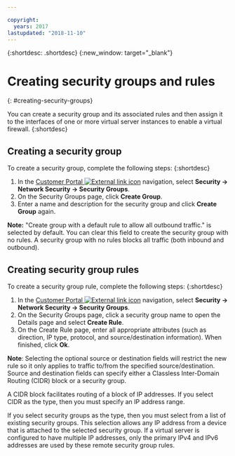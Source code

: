 ```yaml
---

copyright:
  years: 2017
lastupdated: "2018-11-10"
---
```


{:shortdesc: .shortdesc}
{:new_window: target="_blank"}


# Creating security groups and rules
{: #creating-security-groups}

You can create a security group and its associated rules and then assign it to the interfaces of one or more virtual server instances to enable a virtual firewall.
{:shortdesc}

## Creating a security group

To create a security group, complete the following steps:
{:shortdesc}
 
1. In the [Customer Portal ![External link icon](../../icons/launch-glyph.svg "External link icon")](https://control.softlayer.com/) navigation, select **Security -> Network Security -> Security Groups**.
2. On the Security Groups page, click **Create Group**.
3. Enter a name and description for the security group and click **Create Group** again.

**Note:** "Create group with a default rule to allow all outbound traffic." is selected by default. You can clear this field to create the security group with no rules. A security group with no rules blocks all traffic (both inbound and outbound).

## Creating security group rules

To create a security group rule, complete the following steps:
{:shortdesc}

1. In the [Customer Portal ![External link icon](../../icons/launch-glyph.svg "External link icon")](https://control.softlayer.com/) navigation, select **Security -> Network Security -> Security Groups**.
2. On the Security Groups page, click a security group name to open the Details page and select **Create Rule**.
3. On the Create Rule page, enter all appropriate attributes (such as direction, IP type, protocol, and source/destination information). When finished, click **Ok**.

**Note**: Selecting the optional source or destination fields will restrict the new rule so it only applies to traffic to/from the specified source/destination.  Source and destination fields can specify either a Classless Inter-Domain Routing (CIDR) block or a security group. 

A CIDR block facilitates routing of a block of IP addresses.  If you select CIDR as the type, then you must specify an IP address range. 

If you select security groups as the type, then you must select from a list of existing security groups. This selection allows any IP address from a device that is attached to the selected security group. If a virtual server is configured to have multiple IP addresses, only the primary IPv4 and IPv6 addresses are used by these remote security group rules.
